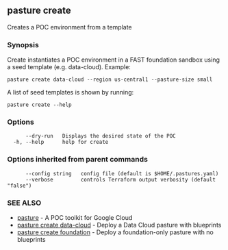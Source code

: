 ## pasture create

Creates a POC environment from a template

### Synopsis

Create instantiates a POC environment in a FAST foundation sandbox using
a seed template (e.g. data-cloud). Example:
	
	pasture create data-cloud --region us-central1 --pasture-size small
	
A list of seed templates is shown by running:
	
	pasture create --help

### Options

```
      --dry-run   Displays the desired state of the POC
  -h, --help      help for create
```

### Options inherited from parent commands

```
      --config string   config file (default is $HOME/.pastures.yaml)
      --verbose         controls Terraform output verbosity (default "false")
```

### SEE ALSO

* [pasture](pasture.md)	 - A POC toolkit for Google Cloud
* [pasture create data-cloud](pasture_create_data-cloud.md)	 - Deploy a Data Cloud pasture with blueprints
* [pasture create foundation](pasture_create_foundation.md)	 - Deploy a foundation-only pasture with no blueprints
